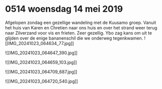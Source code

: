 # 0514 woensdag 14 mei 2019
Afgelopen zondag een gezellige wandeling met de Kuusamo groep. Vanuit het huis van Karen en Chretien naar ons huis en over het strand weer terug naar Zilverzand voor vis en frieten. Zeer gezellig. Ybo zag kans om uit te glijden over de enige bananenschil die we onderweg tegenkwamen. 
![[IMG_20241023_064634_77.jpg]]

![[IMG_20241023_064647_390.jpg]]

![[IMG_20241023_064659_103.jpg]]

![[IMG_20241023_064709_687.jpg]]

![[IMG_20241023_064720_540.jpg]]
